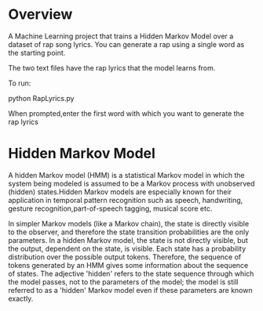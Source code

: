 # Overview
A Machine Learning project that trains a Hidden Markov Model over a dataset of rap song lyrics. You can generate a rap using a single word as the starting point. 

The two text files have the rap lyrics that the model learns from.

To run:


python RapLyrics.py


When prompted,enter the first word with which you want to generate the rap lyrics

# Hidden Markov Model

A hidden Markov model (HMM) is a statistical Markov model in which the system being modeled is assumed to be a Markov process with unobserved (hidden) states.Hidden Markov models are especially known for their application in temporal pattern recognition such as speech, handwriting, gesture recognition,part-of-speech tagging, musical score etc.

In simpler Markov models (like a Markov chain), the state is directly visible to the observer, and therefore the state transition probabilities are the only parameters. In a hidden Markov model, the state is not directly visible, but the output, dependent on the state, is visible. Each state has a probability distribution over the possible output tokens. Therefore, the sequence of tokens generated by an HMM gives some information about the sequence of states. The adjective 'hidden' refers to the state sequence through which the model passes, not to the parameters of the model; the model is still referred to as a 'hidden' Markov model even if these parameters are known exactly.
